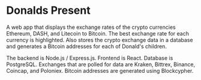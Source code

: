 # Donalds Present
A web app that displays the exchange rates of the crypto currencies
Ethereum, DASH, and Litecoin to Bitcoin. The best exchange rate for each currency is highlighted.
Also stores the crypto exchange data in a database and
generates a Bitcoin addresses for each of Donald's children.

The backend is Node.js / Express.js. Frontend is React.
Database is PostgreSQL. 
Exchanges that are polled for data are Kraken, Bittrex, Binance, Coincap,
and Poloniex.
Bitcoin addresses are generated using Blockcypher.
